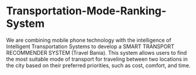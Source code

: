 # Transportation-Mode-Ranking-System
We are combining mobile phone technology with the intelligence of Intelligent Transportation Systems to develop a SMART TRANSPORT RECOMMENDER SYSTEM (Travel Bania). This system allows users to find the most suitable mode of transport for traveling between two locations in the city based on their preferred priorities, such as cost, comfort, and time.